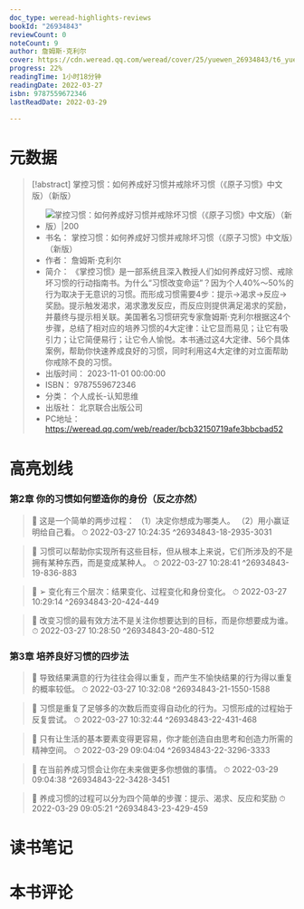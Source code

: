 ```yaml
---
doc_type: weread-highlights-reviews
bookId: "26934843"
reviewCount: 0
noteCount: 9
author: 詹姆斯·克利尔
cover: https://cdn.weread.qq.com/weread/cover/25/yuewen_26934843/t6_yuewen_269348431702464198.jpg
progress: 22%
readingTime: 1小时18分钟
readingDate: 2022-03-27
isbn: 9787559672346
lastReadDate: 2022-03-29

---
```

# 元数据
> [!abstract] 掌控习惯：如何养成好习惯并戒除坏习惯（《原子习惯》中文版）（新版）
> - ![ 掌控习惯：如何养成好习惯并戒除坏习惯（《原子习惯》中文版）（新版）|200](https://cdn.weread.qq.com/weread/cover/25/yuewen_26934843/t6_yuewen_269348431702464198.jpg)
> - 书名： 掌控习惯：如何养成好习惯并戒除坏习惯（《原子习惯》中文版）（新版）
> - 作者： 詹姆斯·克利尔
> - 简介： 《掌控习惯》是一部系统且深入教授人们如何养成好习惯、戒除坏习惯的行动指南书。为什么“习惯改变命运”？因为个人40%～50%的行为取决于无意识的习惯。而形成习惯需要4步：提示→渴求→反应→奖励。提示触发渴求，渴求激发反应，而反应则提供满足渴求的奖励，并蕞终与提示相关联。美国著名习惯研究专家詹姆斯·克利尔根据这4个步骤，总结了相对应的培养习惯的4大定律：让它显而易见；让它有吸引力；让它简便易行；让它令人愉悦。本书通过这4大定律、56个具体案例，帮助你快速养成良好的习惯，同时利用这4大定律的对立面帮助你戒除不良的习惯。
> - 出版时间： 2023-11-01 00:00:00
> - ISBN： 9787559672346
> - 分类： 个人成长-认知思维
> - 出版社： 北京联合出版公司
> - PC地址：https://weread.qq.com/web/reader/bcb32150719afe3bbcbad52

# 高亮划线

### 第2章 你的习惯如何塑造你的身份（反之亦然）

> 📌 这是一个简单的两步过程：
   （1）决定你想成为哪类人。
   （2）用小赢证明给自己看。 
> ⏱ 2022-03-27 10:24:35 ^26934843-18-2935-3031

> 📌 习惯可以帮助你实现所有这些目标，但从根本上来说，它们所涉及的不是拥有某种东西，而是变成某种人。 
> ⏱ 2022-03-27 10:28:41 ^26934843-19-836-883

> 📌 ➢ 变化有三个层次：结果变化、过程变化和身份变化。 
> ⏱ 2022-03-27 10:29:14 ^26934843-20-424-449

> 📌 改变习惯的最有效方法不是关注你想要达到的目标，而是你想要成为谁。 
> ⏱ 2022-03-27 10:28:50 ^26934843-20-480-512

### 第3章 培养良好习惯的四步法

> 📌 导致结果满意的行为往往会得以重复，而产生不愉快结果的行为得以重复的概率较低。 
> ⏱ 2022-03-27 10:32:08 ^26934843-21-1550-1588

> 📌 习惯是重复了足够多的次数后而变得自动化的行为。习惯形成的过程始于反复尝试。 
> ⏱ 2022-03-27 10:32:44 ^26934843-22-431-468

> 📌 只有让生活的基本要素变得更容易，你才能创造自由思考和创造力所需的精神空间。 
> ⏱ 2022-03-29 09:04:04 ^26934843-22-3296-3333

> 📌 在当前养成习惯会让你在未来做更多你想做的事情。 
> ⏱ 2022-03-29 09:04:38 ^26934843-22-3428-3451

> 📌 养成习惯的过程可以分为四个简单的步骤：提示、渴求、反应和奖励 
> ⏱ 2022-03-29 09:05:21 ^26934843-23-429-459

# 读书笔记

# 本书评论


